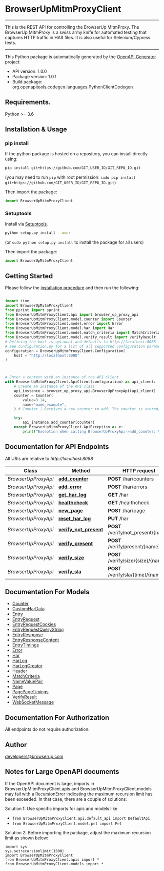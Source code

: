 # BrowserUpMitmProxyClient
___
This is the REST API for controlling the BrowserUp MitmProxy.
The BrowserUp MitmProxy is a swiss army knife for automated testing that
captures HTTP traffic in HAR files. It is also useful for Selenium/Cypress tests.
___


This Python package is automatically generated by the [OpenAPI Generator](https://openapi-generator.tech) project:

- API version: 1.0.0
- Package version: 1.0.1
- Build package: org.openapitools.codegen.languages.PythonClientCodegen

## Requirements.

Python >= 3.6

## Installation & Usage
### pip install

If the python package is hosted on a repository, you can install directly using:

```sh
pip install git+https://github.com/GIT_USER_ID/GIT_REPO_ID.git
```
(you may need to run `pip` with root permission: `sudo pip install git+https://github.com/GIT_USER_ID/GIT_REPO_ID.git`)

Then import the package:
```python
import BrowserUpMitmProxyClient
```

### Setuptools

Install via [Setuptools](http://pypi.python.org/pypi/setuptools).

```sh
python setup.py install --user
```
(or `sudo python setup.py install` to install the package for all users)

Then import the package:
```python
import BrowserUpMitmProxyClient
```

## Getting Started

Please follow the [installation procedure](#installation--usage) and then run the following:

```python

import time
import BrowserUpMitmProxyClient
from pprint import pprint
from BrowserUpMitmProxyClient.api import browser_up_proxy_api
from BrowserUpMitmProxyClient.model.counter import Counter
from BrowserUpMitmProxyClient.model.error import Error
from BrowserUpMitmProxyClient.model.har import Har
from BrowserUpMitmProxyClient.model.match_criteria import MatchCriteria
from BrowserUpMitmProxyClient.model.verify_result import VerifyResult
# Defining the host is optional and defaults to http://localhost:8088
# See configuration.py for a list of all supported configuration parameters.
configuration = BrowserUpMitmProxyClient.Configuration(
    host = "http://localhost:8088"
)



# Enter a context with an instance of the API client
with BrowserUpMitmProxyClient.ApiClient(configuration) as api_client:
    # Create an instance of the API class
    api_instance = browser_up_proxy_api.BrowserUpProxyApi(api_client)
    counter = Counter(
        value=3.14,
        name="name_example",
    ) # Counter | Receives a new counter to add. The counter is stored, under the hood, in an array in the har under the _counters key

    try:
        api_instance.add_counter(counter)
    except BrowserUpMitmProxyClient.ApiException as e:
        print("Exception when calling BrowserUpProxyApi->add_counter: %s\n" % e)
```

## Documentation for API Endpoints

All URIs are relative to *http://localhost:8088*

Class | Method | HTTP request | Description
------------ | ------------- | ------------- | -------------
*BrowserUpProxyApi* | [**add_counter**](docs/BrowserUpProxyApi.md#add_counter) | **POST** /har/counters | 
*BrowserUpProxyApi* | [**add_error**](docs/BrowserUpProxyApi.md#add_error) | **POST** /har/errors | 
*BrowserUpProxyApi* | [**get_har_log**](docs/BrowserUpProxyApi.md#get_har_log) | **GET** /har | 
*BrowserUpProxyApi* | [**healthcheck**](docs/BrowserUpProxyApi.md#healthcheck) | **GET** /healthcheck | 
*BrowserUpProxyApi* | [**new_page**](docs/BrowserUpProxyApi.md#new_page) | **POST** /har/page | 
*BrowserUpProxyApi* | [**reset_har_log**](docs/BrowserUpProxyApi.md#reset_har_log) | **PUT** /har | 
*BrowserUpProxyApi* | [**verify_not_present**](docs/BrowserUpProxyApi.md#verify_not_present) | **POST** /verify/not_present/{name} | 
*BrowserUpProxyApi* | [**verify_present**](docs/BrowserUpProxyApi.md#verify_present) | **POST** /verify/present/{name} | 
*BrowserUpProxyApi* | [**verify_size**](docs/BrowserUpProxyApi.md#verify_size) | **POST** /verify/size/{size}/{name} | 
*BrowserUpProxyApi* | [**verify_sla**](docs/BrowserUpProxyApi.md#verify_sla) | **POST** /verify/sla/{time}/{name} | 


## Documentation For Models

 - [Counter](docs/Counter.md)
 - [CustomHarData](docs/CustomHarData.md)
 - [Entry](docs/Entry.md)
 - [EntryRequest](docs/EntryRequest.md)
 - [EntryRequestCookies](docs/EntryRequestCookies.md)
 - [EntryRequestQueryString](docs/EntryRequestQueryString.md)
 - [EntryResponse](docs/EntryResponse.md)
 - [EntryResponseContent](docs/EntryResponseContent.md)
 - [EntryTimings](docs/EntryTimings.md)
 - [Error](docs/Error.md)
 - [Har](docs/Har.md)
 - [HarLog](docs/HarLog.md)
 - [HarLogCreator](docs/HarLogCreator.md)
 - [Header](docs/Header.md)
 - [MatchCriteria](docs/MatchCriteria.md)
 - [NameValuePair](docs/NameValuePair.md)
 - [Page](docs/Page.md)
 - [PagePageTimings](docs/PagePageTimings.md)
 - [VerifyResult](docs/VerifyResult.md)
 - [WebSocketMessage](docs/WebSocketMessage.md)


## Documentation For Authorization

 All endpoints do not require authorization.

## Author

developers@browserup.com


## Notes for Large OpenAPI documents
If the OpenAPI document is large, imports in BrowserUpMitmProxyClient.apis and BrowserUpMitmProxyClient.models may fail with a
RecursionError indicating the maximum recursion limit has been exceeded. In that case, there are a couple of solutions:

Solution 1:
Use specific imports for apis and models like:
- `from BrowserUpMitmProxyClient.api.default_api import DefaultApi`
- `from BrowserUpMitmProxyClient.model.pet import Pet`

Solution 2:
Before importing the package, adjust the maximum recursion limit as shown below:
```
import sys
sys.setrecursionlimit(1500)
import BrowserUpMitmProxyClient
from BrowserUpMitmProxyClient.apis import *
from BrowserUpMitmProxyClient.models import *
```

